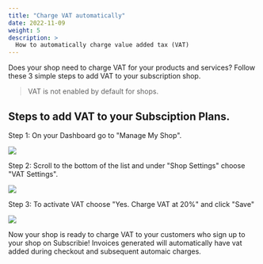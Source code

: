 ```yaml
---
title: "Charge VAT automatically"
date: 2022-11-09
weight: 5
description: >
  How to automatically charge value added tax (VAT)
---
```


Does your shop need to charge VAT for your products and services? Follow these 3 simple steps to add VAT to your subscription shop.

>  VAT is not enabled by default for shops.

## Steps to add VAT to your Subsciption Plans.

Step 1: On your Dashboard go to "Manage My Shop".

![](https://subscribie.co.uk/blog/content/images/2022/10/image.png)

Step 2: Scroll to the bottom of the list and under "Shop Settings" choose "VAT Settings".

![](https://subscribie.co.uk/blog/content/images/2022/10/image-1.png)

Step 3:  To activate VAT choose "Yes. Charge VAT at 20%" and click "Save"

![](https://subscribie.co.uk/blog/content/images/2022/10/image-2.png)

Now your shop is ready to charge VAT to your customers who sign up to your shop on Subscribie!
Invoices generated will automatically have vat added during checkout and subsequent automaic charges.